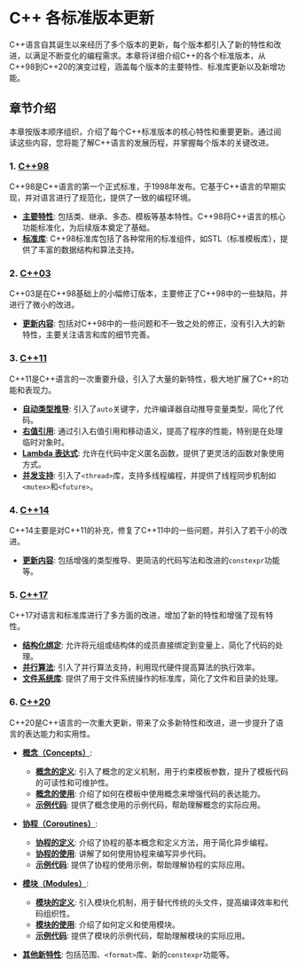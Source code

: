 # C++ 各标准版本更新

C++语言自其诞生以来经历了多个版本的更新，每个版本都引入了新的特性和改进，以满足不断变化的编程需求。本章将详细介绍C++的各个标准版本，从C++98到C++20的演变过程，涵盖每个版本的主要特性、标准库更新以及新增功能。

## 章节介绍

本章按版本顺序组织，介绍了每个C++标准版本的核心特性和重要更新。通过阅读这些内容，您将能了解C++语言的发展历程，并掌握每个版本的关键改进。

### 1. [C++98](cpp98.md)

C++98是C++语言的第一个正式标准，于1998年发布。它基于C++语言的早期实现，并对语言进行了规范化，提供了一致的编程环境。

- **[主要特性](cpp98/features.md)**: 包括类、继承、多态、模板等基本特性。C++98将C++语言的核心功能标准化，为后续版本奠定了基础。
- **[标准库](cpp98/library.md)**: C++98标准库包括了各种常用的标准组件，如STL（标准模板库），提供了丰富的数据结构和算法支持。

### 2. [C++03](cpp03.md)

C++03是在C++98基础上的小幅修订版本，主要修正了C++98中的一些缺陷，并进行了微小的改进。

- **[更新内容](cpp03/updates.md)**: 包括对C++98中的一些问题和不一致之处的修正，没有引入大的新特性，主要关注语言和库的细节完善。

### 3. [C++11](cpp11.md)

C++11是C++语言的一次重要升级，引入了大量的新特性，极大地扩展了C++的功能和表现力。

- **[自动类型推导](cpp11/auto.md)**: 引入了`auto`关键字，允许编译器自动推导变量类型，简化了代码。
- **[右值引用](cpp11/rvalue.md)**: 通过引入右值引用和移动语义，提高了程序的性能，特别是在处理临时对象时。
- **[Lambda 表达式](cpp11/lambda.md)**: 允许在代码中定义匿名函数，提供了更灵活的函数对象使用方式。
- **[并发支持](cpp11/concurrency.md)**: 引入了`<thread>`库，支持多线程编程，并提供了线程同步机制如`<mutex>`和`<future>`。

### 4. [C++14](cpp14.md)

C++14主要是对C++11的补充，修复了C++11中的一些问题，并引入了若干小的改进。

- **[更新内容](cpp14/updates.md)**: 包括增强的类型推导、更简洁的代码写法和改进的`constexpr`功能等。

### 5. [C++17](cpp17.md)

C++17对语言和标准库进行了多方面的改进，增加了新的特性和增强了现有特性。

- **[结构化绑定](cpp17/bindings.md)**: 允许将元组或结构体的成员直接绑定到变量上，简化了代码的处理。
- **[并行算法](cpp17/parallel-algorithms.md)**: 引入了并行算法支持，利用现代硬件提高算法的执行效率。
- **[文件系统库](cpp17/filesystem.md)**: 提供了用于文件系统操作的标准库，简化了文件和目录的处理。

### 6. [C++20](cpp20.md)

C++20是C++语言的一次重大更新，带来了众多新特性和改进，进一步提升了语言的表达能力和实用性。

- **[概念（Concepts）](cpp20/concepts.md)**: 
  - **[概念的定义](cpp20/concepts/definition.md)**: 引入了概念的定义机制，用于约束模板参数，提升了模板代码的可读性和可维护性。
  - **[概念的使用](cpp20/concepts/usage.md)**: 介绍了如何在模板中使用概念来增强代码的表达能力。
  - **[示例代码](cpp20/concepts/examples.md)**: 提供了概念使用的示例代码，帮助理解概念的实际应用。

- **[协程（Coroutines）](cpp20/coroutines.md)**: 
  - **[协程的定义](cpp20/coroutines/definition.md)**: 介绍了协程的基本概念和定义方法，用于简化异步编程。
  - **[协程的使用](cpp20/coroutines/usage.md)**: 讲解了如何使用协程来编写异步代码。
  - **[示例代码](cpp20/coroutines/examples.md)**: 提供了协程的使用示例，帮助理解协程的实际应用。

- **[模块（Modules）](cpp20/modules.md)**: 
  - **[模块的定义](cpp20/modules/definition.md)**: 引入模块化机制，用于替代传统的头文件，提高编译效率和代码组织性。
  - **[模块的使用](cpp20/modules/usage.md)**: 介绍了如何定义和使用模块。
  - **[示例代码](cpp20/modules/examples.md)**: 提供了模块的示例代码，帮助理解模块的实际应用。

- **[其他新特性](cpp20/other.md)**: 包括范围、`<format>`库、新的`constexpr`功能等。

